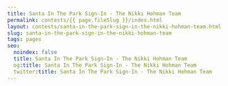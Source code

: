 ```yaml
---
title: Santa In The Park Sign-In - The Nikki Hohman Team
permalink: contests/{{ page.fileSlug }}/index.html
layout: contests/santa-in-the-park-sign-in-the-nikki-hohman-team.html
slug: santa-in-the-park-sign-in-the-nikki-hohman-team
tags: pages
seo:
  noindex: false
  title: Santa In The Park Sign-In - The Nikki Hohman Team
  og:title: Santa In The Park Sign-In - The Nikki Hohman Team
  twitter:title: Santa In The Park Sign-In - The Nikki Hohman Team
---
```



